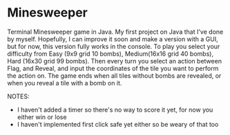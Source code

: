# Minesweeper
Terminal Minesweeper game in Java. 
My first project on Java that I've done by myself. Hopefully, I can improve it soon and make a version with a GUI, but for now, this version fully works in the console. To play you select your difficulty from Easy (9x9 grid 10 bombs), Medium(16x16 grid 40 bombs), Hard (16x30 grid 99 bombs). Then every turn you select an action between Flag, and Reveal, and input the coordinates of the tile you want to perform the action on. The game ends when all tiles without bombs are revealed, or when you reveal a tile with a bomb on it. 

NOTES: 
- I haven't added a timer so there's no way to score it yet, for now you either win or lose
- I haven't implemented first click safe yet either so be weary of that too 
